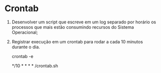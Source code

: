 # Crontab

1. Desenvolver um script que escreve em um log separado por horário os processos que mais estão consumindo recursos do Sistema Operacional;

2. Registrar execução em um crontab para rodar a cada 10 minutos durante o dia.

	crontab -e
	
	*/10 * * * * <full-path>/crontab.sh